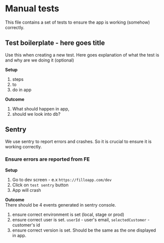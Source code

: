 # Manual tests
This file contains a set of tests to ensure the app is working (somehow) correctly.

## Test boilerplate - here goes title
Use this when creating a new test. Here goes explanation of what the test is and why are we doing it (optional)  

**Setup**  
1. steps
2. to
3. do in app   

**Outcome**
1. What should happen in app,
2. should we look into db?
   
## Sentry
We use sentry to report errors and crashes. So it is crucial to ensure it is working correctly.

### Ensure errors are reported from FE

**Setup**
1. Go to  dev screen - e.x `https://filloapp.com/dev` 
2. Click on `test sentry` button
3. App will crash

**Outcome**  
There should be 4 events generated in sentry console. 
1. ensure correct environment is set (local, stage or prod)
2. ensure correct user is set. `userId` - user's email, `selectedCustomer` - customer's id
3. ensure correct version is set. Should be the same as the one displayed in app.
